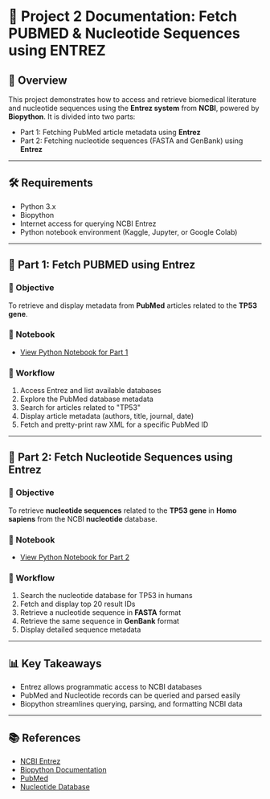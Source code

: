 # 📘 Project 2 Documentation: Fetch PUBMED & Nucleotide Sequences using ENTREZ

## 🧬 Overview

This project demonstrates how to access and retrieve biomedical literature and nucleotide sequences using the **Entrez system** from **NCBI**, powered by **Biopython**. It is divided into two parts:

- Part 1: Fetching PubMed article metadata using **Entrez**
- Part 2: Fetching nucleotide sequences (FASTA and GenBank) using **Entrez**

---

## 🛠 Requirements

- Python 3.x  
- Biopython  
- Internet access for querying NCBI Entrez  
- Python notebook environment (Kaggle, Jupyter, or Google Colab)

---

## 🧬 Part 1: Fetch PUBMED using Entrez

### 🎯 Objective

To retrieve and display metadata from **PubMed** articles related to the **TP53 gene**.

### 📓 Notebook

- [View Python Notebook for Part 1](https://github.com/sheetalreddy25/my-bio-hub/blob/main/fetch-pubmed-from-entrez.ipynb)

### 🔄 Workflow

1. Access Entrez and list available databases  
2. Explore the PubMed database metadata  
3. Search for articles related to "TP53"  
4. Display article metadata (authors, title, journal, date)  
5. Fetch and pretty-print raw XML for a specific PubMed ID

---

## 🧪 Part 2: Fetch Nucleotide Sequences using Entrez

### 🎯 Objective

To retrieve **nucleotide sequences** related to the **TP53 gene** in **Homo sapiens** from the NCBI **nucleotide** database.

### 📓 Notebook

- [View Python Notebook for Part 2](https://github.com/sheetalreddy25/my-bio-hub/blob/main/fetch-nucleotide-sequences-using-entrez.ipynb)

### 🔄 Workflow

1. Search the nucleotide database for TP53 in humans  
2. Fetch and display top 20 result IDs  
3. Retrieve a nucleotide sequence in **FASTA** format  
4. Retrieve the same sequence in **GenBank** format  
5. Display detailed sequence metadata

---

## 📊 Key Takeaways

- Entrez allows programmatic access to NCBI databases  
- PubMed and Nucleotide records can be queried and parsed easily  
- Biopython streamlines querying, parsing, and formatting NCBI data  

---

## 📚 References

- [NCBI Entrez](https://www.ncbi.nlm.nih.gov/books/NBK25497/)  
- [Biopython Documentation](https://biopython.org/wiki/Documentation)  
- [PubMed](https://pubmed.ncbi.nlm.nih.gov/)  
- [Nucleotide Database](https://www.ncbi.nlm.nih.gov/nuccore/)
